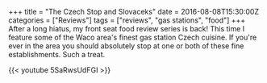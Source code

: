 +++
title = "The Czech Stop and Slovaceks"
date = 2016-08-08T15:30:00Z
categories = ["Reviews"]
tags = ["reviews", "gas stations", "food"]
+++
After a long hiatus, my front seat food review series is back! This time I feature some of the Waco area's finest gas station Czech cuisine. If you're ever in the area you should absolutely stop at one or both of these fine establishments. Such a treat.

{{< youtube 5SaRwsUdFGI >}}